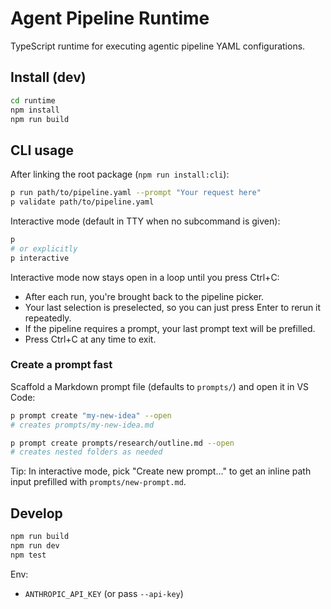 # Agent Pipeline Runtime

TypeScript runtime for executing agentic pipeline YAML configurations.

## Install (dev)

```bash
cd runtime
npm install
npm run build
```

## CLI usage

After linking the root package (`npm run install:cli`):

```bash
p run path/to/pipeline.yaml --prompt "Your request here"
p validate path/to/pipeline.yaml
```

Interactive mode (default in TTY when no subcommand is given):

```bash
p
# or explicitly
p interactive
```

Interactive mode now stays open in a loop until you press Ctrl+C:

- After each run, you're brought back to the pipeline picker.
- Your last selection is preselected, so you can just press Enter to rerun it repeatedly.
- If the pipeline requires a prompt, your last prompt text will be prefilled.
- Press Ctrl+C at any time to exit.

### Create a prompt fast

Scaffold a Markdown prompt file (defaults to `prompts/`) and open it in VS Code:

```bash
p prompt create "my-new-idea" --open
# creates prompts/my-new-idea.md

p prompt create prompts/research/outline.md --open
# creates nested folders as needed
```

Tip: In interactive mode, pick "Create new prompt…" to get an inline path input prefilled with `prompts/new-prompt.md`.

## Develop

```bash
npm run build
npm run dev
npm test
```

Env:
- `ANTHROPIC_API_KEY` (or pass `--api-key`)
